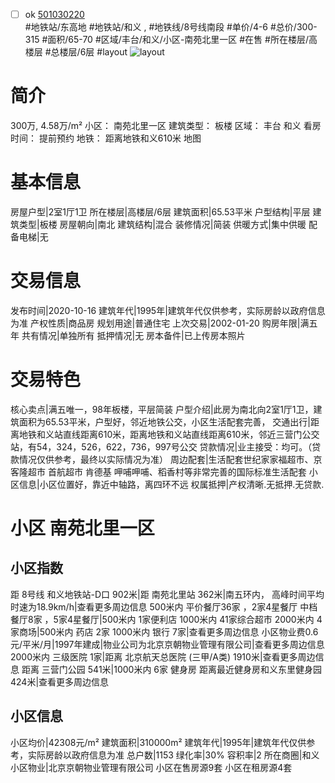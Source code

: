 - [ ] ok [501030220](https://bj.5i5j.com/ershoufang/501030220.html)  
 #地铁站/东高地 #地铁站/和义 ,  #地铁线/8号线南段
#单价/4-6 #总价/300-315 #面积/65-70   #区域/丰台/和义/小区-南苑北里一区 #在售 #所在楼层/高楼层 #总楼层/6层 #layout 
![layout](http://image2a.5i5j.com/bdir/layout/101904.jpg_P5.jpg) 
# 简介 
 300万,  4.58万/m² 
小区： 南苑北里一区
建筑类型： 板楼
区域： 丰台 和义
看房时间： 提前预约
地铁： 距离地铁和义610米 地图
# 基本信息 
 房屋户型|2室1厅1卫
所在楼层|高楼层/6层
建筑面积|65.53平米
户型结构|平层
建筑类型|板楼
房屋朝向|南北
建筑结构|混合
装修情况|简装
供暖方式|集中供暖
配备电梯|无
# 交易信息 
 发布时间|2020-10-16
建筑年代|1995年|建筑年代仅供参考，实际房龄以政府信息为准
产权性质|商品房
规划用途|普通住宅
上次交易|2002-01-20
购房年限|满五年
共有情况|单独所有
抵押情况|无
房本备件|已上传房本照片
# 交易特色 
 核心卖点|满五唯一，98年板楼，平层简装
户型介绍|此房为南北向2室1厅1卫，建筑面积为65.53平米，户型好，邻近地铁公交，小区生活配套完善，
交通出行|距离地铁和义站直线距离610米，距离地铁和义站直线距离610米，邻近三营门公交站，有54，324，526，622，736，997号公交
贷款情况|业主接受：均可。（贷款情况仅供参考，最终以实际情况为准）
周边配套|生活配套世纪家家福超市、京客隆超市 首航超市 肯德基 呷哺呷哺、稻香村等非常完善的国际标准生活配套
小区信息|小区位置好，靠近中轴路，离四环不远
权属抵押|产权清晰.无抵押.无贷款.
# 小区 南苑北里一区
## 小区指数 
 距 8号线 和义地铁站-D口 902米|距 南苑北里站 362米|南五环内， 高峰时间平均时速为18.9km/h|查看更多周边信息
500米内 平价餐厅36家 ，2家4星餐厅
中档餐厅8家 ，5家4星餐厅|500米内 1家便利店
1000米内 41家综合超市
2000米内 4家商场|500米内 药店 2家
1000米内 银行 7家|查看更多周边信息
小区物业费0.6元/平米/月|1997年建成|物业公司为北京京朝物业管理有限公司|查看更多周边信息
2000米内 三级医院 1家|距离 北京航天总医院 (三甲/A类) 1910米|查看更多周边信息
距离 三营门公园 541米|1000米内 6家 健身房
距离最近健身房和义东里健身园 424米|查看更多周边信息
## 小区信息 
 小区均价|42308元/m²
建筑面积|310000m²
建筑年代|1995年|建筑年代仅供参考，实际房龄以政府信息为准
总户数|1153
绿化率|30%
容积率|2
所在商圈|和义
小区物业|北京京朝物业管理有限公司
小区在售房源9套
小区在租房源4套
